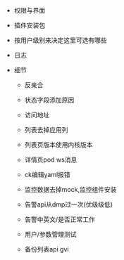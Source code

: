- 权限与界面

- 插件安装包

- 按用户级别来决定这里可选有哪些

- 日志

- 细节

  - 反亲合

  - 状态字段添加原因

  - 访问地址

  - 列表去掉应用列

  - 列表页版本使用内核版本

  - 详情页pod ws消息

  - ck编辑yaml报错

  - 监控数据去掉mock,监控组件安装

  - 告警api从dmp过一次(优级级低)

  - 告警中英文/是否正常工作

  - 用户/参数管理测试

  - 备份列表api gvi

    

